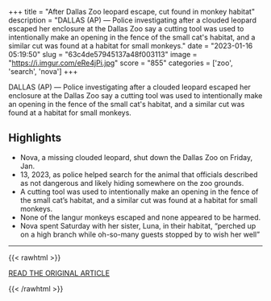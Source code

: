 +++
title = "After Dallas Zoo leopard escape, cut found in monkey habitat"
description = "DALLAS (AP) — Police investigating after a clouded leopard escaped her enclosure at the Dallas Zoo say a cutting tool was used to intentionally make an opening in the fence of the small cat's habitat, and a similar cut was found at a habitat for small monkeys."
date = "2023-01-16 05:19:50"
slug = "63c4de57945137a48f003113"
image = "https://i.imgur.com/eRe4jPi.jpg"
score = "855"
categories = ['zoo', 'search', 'nova']
+++

DALLAS (AP) — Police investigating after a clouded leopard escaped her enclosure at the Dallas Zoo say a cutting tool was used to intentionally make an opening in the fence of the small cat's habitat, and a similar cut was found at a habitat for small monkeys.

## Highlights

- Nova, a missing clouded leopard, shut down the Dallas Zoo on Friday, Jan.
- 13, 2023, as police helped search for the animal that officials described as not dangerous and likely hiding somewhere on the zoo grounds.
- A cutting tool was used to intentionally make an opening in the fence of the small cat’s habitat, and a similar cut was found at a habitat for small monkeys.
- None of the langur monkeys escaped and none appeared to be harmed.
- Nova spent Saturday with her sister, Luna, in their habitat, “perched up on a high branch while oh-so-many guests stopped by to wish her well”

---

{{< rawhtml >}}
  <p class="article-category">
    <a target="_blank" href="https://apnews.com/article/dallas-cats-animals-monkeys-1247ebafbe421c16ed4d1ee320478695">READ THE ORIGINAL ARTICLE</a>
  </p>
{{< /rawhtml >}}
